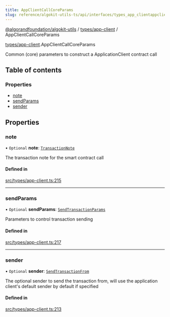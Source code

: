 ```yaml
---
title: AppClientCallCoreParams
slug: reference/algokit-utils-ts/api/interfaces/types_app_clientappclientcallcoreparams
---
```


[@algorandfoundation/algokit-utils](/reference/algokit-utils-ts/api/overview) / [types/app-client](/reference/algokit-utils-ts/api/modules/types_app_client/) / AppClientCallCoreParams

[types/app-client](/reference/algokit-utils-ts/api/modules/types_app_client/).AppClientCallCoreParams

Common (core) parameters to construct a ApplicationClient contract call

## Table of contents

### Properties

- [note](#note)
- [sendParams](#sendparams)
- [sender](#sender)

## Properties

### note

• `Optional` **note**: [`TransactionNote`](/reference/algokit-utils-ts/api/modules/types_transaction/#transactionnote)

The transaction note for the smart contract call

#### Defined in

[src/types/app-client.ts:215](https://github.com/algorandfoundation/algokit-utils-ts/blob/main/src/types/app-client.ts#L215)

---

### sendParams

• `Optional` **sendParams**: [`SendTransactionParams`](/reference/algokit-utils-ts/api/interfaces/types_transactionsendtransactionparams/)

Parameters to control transaction sending

#### Defined in

[src/types/app-client.ts:217](https://github.com/algorandfoundation/algokit-utils-ts/blob/main/src/types/app-client.ts#L217)

---

### sender

• `Optional` **sender**: [`SendTransactionFrom`](/reference/algokit-utils-ts/api/modules/types_transaction/#sendtransactionfrom)

The optional sender to send the transaction from, will use the application client's default sender by default if specified

#### Defined in

[src/types/app-client.ts:213](https://github.com/algorandfoundation/algokit-utils-ts/blob/main/src/types/app-client.ts#L213)
